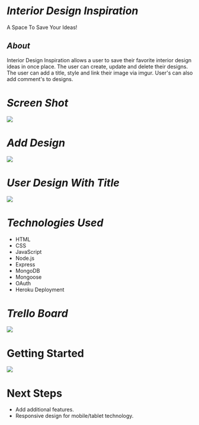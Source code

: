 

# ***Interior Design Inspiration***
A Space To Save Your Ideas! 

## ***About***

Interior Design Inspiration allows a user to save their favorite interior design ideas in once place. The user can create, update and delete their designs. The user can add a title, style and link their image via imgur. User's can also add comment's to designs. 



# ***Screen Shot***
![](https://i.imgur.com/ll4c2nM.png)




# ***Add Design***

![](https://i.imgur.com/1kMy8cD.png)



# ***User Design With Title***

![](https://i.imgur.com/GM6fa3f.png)

# ***Technologies Used***

* HTML
* CSS
* JavaScript
* Node.js
* Express
* MongoDB
* Mongoose
* OAuth
* Heroku Deployment

# ***Trello Board***
![](https://interior-designr.herokuapp.com/)

# Getting Started #

![](https://interior-designr.herokuapp.com/)


# Next Steps #

* Add additional features.
* Responsive design for mobile/tablet technology.